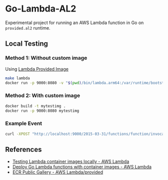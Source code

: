 # Go-Lambda-AL2

Experimental project for running an AWS Lambda function in Go on `provided.al2` runtime.

## Local Testing

### Method 1: Without custom image

Using [Lambda Provided Image](https://gallery.ecr.aws/lambda/provided)

```sh
make lambda
docker run -p 9000:8080 -v "$(pwd)/bin/lambda.arm64:/var/runtime/bootstrap" public.ecr.aws/lambda/provided:al2 /var/runime/bootstrap
```

### Method 2: With custom image

```sh
docker build -t mytestimg .
docker run -p 9000:8080 mytestimg
```

### Example Event

```sh
curl -XPOST "http://localhost:9000/2015-03-31/functions/function/invocations" -d '{"hello":"world"}'
```

## References

* [Testing Lambda container images locally - AWS Lambda](https://docs.aws.amazon.com/lambda/latest/dg/images-test.html)
* [Deploy Go Lambda functions with container images - AWS Lambda](https://docs.aws.amazon.com/lambda/latest/dg/go-image.html)
* [ECR Public Gallery - AWS Lambda/provided](https://gallery.ecr.aws/lambda/provided)
